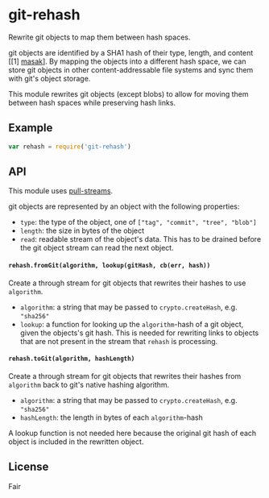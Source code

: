 # git-rehash

Rewrite git objects to map them between hash spaces.

git objects are identified by a SHA1 hash of their type, length, and content
[[1] [masak]]. By mapping the objects into a different hash space, we can store
git objects in other content-addressable file systems and sync them with git's
object storage.

This module rewrites git objects (except blobs) to allow for moving them
between hash spaces while preserving hash links.

[masak]: https://gist.github.com/masak/2415865

## Example

```js
var rehash = require('git-rehash')

```

## API

This module uses [pull-streams](https://github.com/dominictarr/pull-stream).

git objects are represented by an object with the following properties:

  - `type`: the type of the object, one of
    `["tag", "commit", "tree", "blob"]`
  - `length`: the size in bytes of the object
  - `read`: readable stream of the object's data. This has to be
      drained before the git object stream can read the next object.

#### `rehash.fromGit(algorithm, lookup(gitHash, cb(err, hash))`

Create a through stream for git objects that rewrites their hashes to use
`algorithm`.

- `algorithm`: a string that may be passed to `crypto.createHash`,
  e.g. `"sha256"`
- `lookup`: a function for looking up the `algorithm`-hash of a git object,
  given the objects's git hash. This is needed for rewriting links to objects
  that are not present in the stream that `rehash` is processing.

#### `rehash.toGit(algorithm, hashLength)`

Create a through stream for git objects that rewrites their hashes from
`algorithm` back to git's native hashing algorithm.

- `algorithm`: a string that may be passed to `crypto.createHash`,
  e.g. `"sha256"`
- `hashLength`: the length in bytes of each `algorithm`-hash

A lookup function is not needed here because the original git hash of each
object is included in the rewritten object.

## License

Fair
